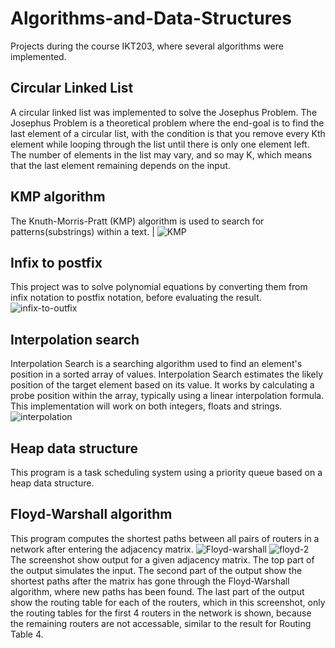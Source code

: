 # Algorithms-and-Data-Structures
Projects during the course IKT203, where several algorithms were implemented.

## Circular Linked List
A circular linked list was implemented to solve the Josephus Problem. The Josephus Problem is a theoretical problem where the end-goal is to find the last element of a circular list, 
with the condition is that you remove every Kth element while looping through the list until there is only one element left.
The number of elements in the list may vary, and so may K, which means that the last element remaining depends on the input.

## KMP algorithm
The Knuth-Morris-Pratt (KMP) algorithm is used to search for patterns(substrings) within a text.    |
![KMP](https://github.com/user-attachments/assets/7f1ae35e-e059-46d2-87cd-88197101ee95)

## Infix to postfix 
This project was to solve polynomial equations by converting them from infix notation to postfix notation, before evaluating the result.    
![infix-to-outfix](https://github.com/user-attachments/assets/51623fd1-60b8-4314-9bf8-8b5ad19b556a)


## Interpolation search
Interpolation Search is a searching algorithm used to find an element's position in a sorted array of values. Interpolation Search estimates the likely position of the target element based on its value. It works by calculating a probe position within the array, typically using a linear interpolation formula. This implementation will work on both integers, floats and strings.
![interpolation](https://github.com/user-attachments/assets/9b1d4154-4bba-48a8-9e9f-f22ff07e14fc)

## Heap data structure
This program is a task scheduling system using a priority queue based on a heap data structure.

## Floyd-Warshall algorithm
This program computes the shortest paths between all pairs of routers in a network after entering the adjacency matrix.
![Floyd-warshall](https://github.com/user-attachments/assets/841e4d38-d1b9-4860-8abe-574a3ccaa83e)
![floyd-2](https://github.com/user-attachments/assets/8be29bce-0729-4a54-8f20-46fe27c72311)    
The screenshot show output for a given adjacency matrix. The top part of the output simulates the input. The second part of the output show the shortest paths after the matrix has gone through the Floyd-Warshall algorithm, where new paths has been found. The last part of the output show the routing table for each of the routers, which in this screenshot, only the routing tables for the first 4 routers in the network is shown, because the remaining routers are not accessable, similar to the result for Routing Table 4.
